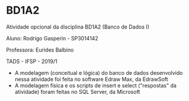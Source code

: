 # BD1A2
Atividade opcional da disciplina BD1A2 (Banco de Dados I)

Aluno: Rodrigo Gasperin - SP3014142

Professora: Eurides Balbino

TADS - IFSP - 2019/1


* A modelagem (conceitual e lógica) do banco de dados desenvolvido nessa atividade foi feita no software Edraw Max, da EdrawSoft
* A modelagem física e os scripts de insert e select ("respostas" da atividade) foram feitas no SQL Server, da Microsoft
